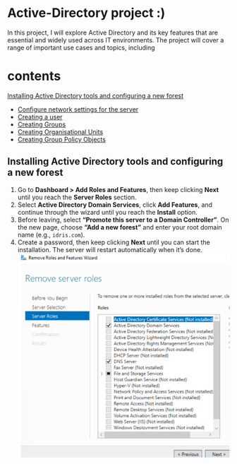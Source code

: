# Active-Directory project :)
In this project, I will explore Active Directory and its key features that are essential and widely used across IT environments. The project will cover a range of important use cases and topics, including
# contents 
 [Installing Active Directory tools and configuring a new forest](#installing-active-directory-tools-and-configuring-a-new-forest)
- [Configure network settings for the server](#configure-network-settings-for-the-server)
- [Creating a user](#creating-a-user)
- [Creating Groups](#creating-groups)
- [Creating Organisational Units](#creating-organisational-units)
- [Creating Group Policy Objects](#creating-group-policy-objects)

## Installing Active Directory tools and configuring a new forest
1. Go to **Dashboard > Add Roles and Features**, then keep clicking **Next** until you reach the **Server Roles** section.  
2. Select **Active Directory Domain Services**, click **Add Features**, and continue through the wizard until you reach the **Install** option.  
3. Before leaving, select **“Promote this server to a Domain Controller”**. On the new page, choose **“Add a new forest”** and enter your root domain name (e.g., `idris.com`).  
4. Create a password, then keep clicking **Next** until you can start the installation. The server will restart automatically when it’s done.
   ![Image Alt]( https://raw.githubusercontent.com/idris-tech85/Active-Directory-/f8d4769f2667c36c01adecdbf041ed1ed6193bce/1%20image.png)
